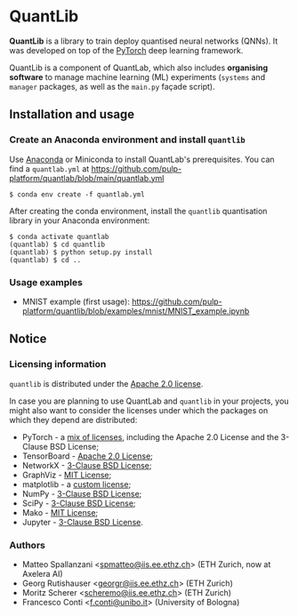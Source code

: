 # QuantLib
**QuantLib** is a library to train deploy quantised neural networks (QNNs).
It was developed on top of the  [PyTorch](https://pytorch.org/) deep learning framework.

QuantLib is a component of QuantLab, which also includes **organising software** to manage machine learning (ML) experiments (`systems` and `manager` packages, as well as the `main.py` façade script).

## Installation and usage

### Create an Anaconda environment and install `quantlib`

Use [Anaconda](https://docs.anaconda.com/anaconda/install/) or Miniconda to install QuantLab's prerequisites.
You can find a `quantlab.yml` at https://github.com/pulp-platform/quantlab/blob/main/quantlab.yml 
```
$ conda env create -f quantlab.yml
```

After creating the conda environment, install the `quantlib` quantisation library in your Anaconda environment:
```
$ conda activate quantlab
(quantlab) $ cd quantlib
(quantlab) $ python setup.py install
(quantlab) $ cd ..
```

### Usage examples
- MNIST example (first usage): https://github.com/pulp-platform/quantlib/blob/examples/mnist/MNIST_example.ipynb

## Notice

### Licensing information
`quantlib` is distributed under the [Apache 2.0 license](https://www.apache.org/licenses/LICENSE-2.0).

In case you are planning to use QuantLab and `quantlib` in your projects, you might also want to consider the licenses under which the packages on which they depend are distributed:

* PyTorch - a [mix of licenses](https://github.com/pytorch/pytorch/blob/master/NOTICE), including the Apache 2.0 License and the 3-Clause BSD License;
* TensorBoard - [Apache 2.0 License](https://github.com/tensorflow/tensorboard/blob/master/LICENSE);
* NetworkX - [3-Clause BSD License](https://github.com/networkx/networkx/blob/main/LICENSE.txt);
* GraphViz - [MIT License](https://github.com/graphp/graphviz/blob/master/LICENSE);
* matplotlib - a [custom license](https://github.com/matplotlib/matplotlib/blob/master/LICENSE/LICENSE);
* NumPy - [3-Clause BSD License](https://github.com/numpy/numpy/blob/main/LICENSE.txt);
* SciPy - [3-Clause BSD License](https://github.com/scipy/scipy/blob/master/LICENSE.txt);
* Mako - [MIT License](https://github.com/sqlalchemy/mako/blob/master/LICENSE);
* Jupyter - [3-Clause BSD License](https://github.com/jupyter/notebook/blob/master/LICENSE).

### Authors
* Matteo Spallanzani <<a href="mailto:spmatteo@iis.ee.ethz.ch">spmatteo@iis.ee.ethz.ch</a>> (ETH Zurich, now at Axelera AI)
* Georg Rutishauser  <<a href="mailto:georgr@iis.ee.ethz.ch">georgr@iis.ee.ethz.ch</a>> (ETH Zurich)
* Moritz Scherer     <<a href="mailto:scheremo@iis.ee.ethz.ch">scheremo@iis.ee.ethz.ch</a>> (ETH Zurich)
* Francesco Conti    <<a href="mailto:f.conti@unibo.it">f.conti@unibo.it</a>> (University of Bologna)
